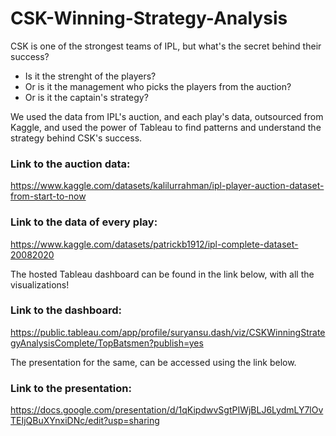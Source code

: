 # CSK-Winning-Strategy-Analysis

CSK is one of the strongest teams of IPL, but what's the secret behind their success?

- Is it the strenght of the players?
- Or is it the management who picks the players from the auction?
- Or is it the captain's strategy?

We used the data from IPL's auction, and each play's data, outsourced from Kaggle, and used the power of Tableau to find patterns and understand the strategy behind CSK's success.

### Link to the auction data: 
https://www.kaggle.com/datasets/kalilurrahman/ipl-player-auction-dataset-from-start-to-now

### Link to the data of every play: 
https://www.kaggle.com/datasets/patrickb1912/ipl-complete-dataset-20082020

The hosted Tableau dashboard can be found in the link below, with all the visualizations!

### Link to the dashboard:
https://public.tableau.com/app/profile/suryansu.dash/viz/CSKWinningStrategyAnalysisComplete/TopBatsmen?publish=yes

The presentation for the same, can be accessed using the link below.

### Link to the presentation:
https://docs.google.com/presentation/d/1qKipdwvSgtPIWjBLJ6LydmLY7lOvTEIjQBuXYnxiDNc/edit?usp=sharing
